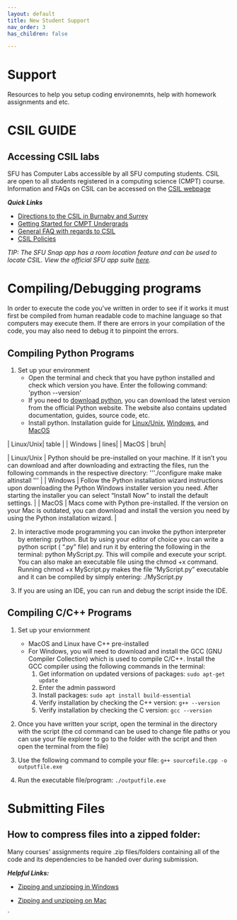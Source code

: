 ```yaml
---
layout: default
title: New Student Support
nav_order: 3
has_children: false

---
```


# Support

Resources to help you setup coding environemnts, help with homework assignments and etc.

# CSIL GUIDE

## Accessing CSIL labs
SFU has Computer Labs accessible by all SFU computing students. CSIL are open to all students registered in a computing science (CMPT) course. Information and FAQs on CSIL can be accessed on the [CSIL webpage](http://www.sfu.ca/computing/about/support/csil.html)

***Quick Links***

- [Directions to the CSIL in Burnaby and Surrey ](http://www.sfu.ca/computing/about/support/csil/csil-directions.html)
- [Getting Started for CMPT Undergrads](http://www.sfu.ca/computing/about/support/getting-started.html)
- [General FAQ with regards to CSIL](http://www.sfu.ca/computing/about/support/csil/general.html)
- [CSIL Policies](http://www.sfu.ca/computing/about/support/csil/policies.html)

*TIP: The SFU Snap app has a room location feature and can be used to locate CSIL. View the official SFU app suite [here](http://www.sfu.ca/apps.html).*



# Compiling/Debugging programs

In order to execute the code you've written in order to see if it works it must first be compiled from human readable code to machine language so that computers may execute them. If there are errors in your compilation of the code, you may also need to debug it to pinpoint the errors.

## Compiling Python Programs

1. Set up your environment
    - Open the terminal and check that you have python installed and check which version you have. Enter the following command: 'python --version'
    - If you need to [download python](https://www.python.org/downloads/), you can download the latest version from the official Python website. The website also contains updated documentation, guides, source code, etc.  
    - Install python. Installation guide for [Linux/Unix](https://docs.python.org/3/using/unix.html), [Windows](https://docs.python.org/3/using/windows.html), and [MacOS](https://docs.python.org/3/using/mac.html) 

| Linux/Unix| table |
| Windows | lines|
| MacOS   |  bruh|

| Linux/Unix  | Python should be pre-installed on your machine. If it isn’t you can download and after downloading and extracting the files, run the following commands in the respective directory: 
'''./configure 
make 
make altinstall ''' |
| Windows  | Follow the Python installation wizard instructions upon downloading the Python Windows installer version you need. After starting the installer you can select “Install Now” to install the default settings.    |
| MacOS   | Macs come with Python pre-installed. If the version on your Mac is outdated, you can download and install the version you need by using the Python installation wizard.         |

2. In interactive mode programming you can invoke the python interpreter by entering:  python. But by using your editor of choice you can write a python script ( “.py” file) and run it by entering the following in the terminal: python MyScript.py. This will compile and execute your script. You can also make an executable file using the chmod +x command. Running chmod +x MyScript.py makes the file “MyScript.py” executable and it can be compiled by simply entering: ./MyScript.py 

3. If you are using an IDE, you can run and debug the script inside the IDE. 

## Compiling C/C++ Programs

1. Set up your enviornment
    - MacOS and Linux have C++ pre-installed
    - For Windows, you will need to download and install the GCC (GNU Compiler Collection) which is used to compile C/C++. Install the GCC compiler using the following commands in the terminal: 
        1. Get information on updated versions of packages: `sudo apt-get update`
        2. Enter the admin password 
        3. Install packages: `sudo apt install build-essential`
        4. Verify installation by checking the C++ version: `g++ --version `
        5. Verify installation by checking the C version: `gcc --version `
    
2. Once you have written your script, open the terminal in the directory with the script (the cd command can be used to change file paths or you can use your file explorer to go to the folder with the script and then open the terminal from the file) 

3. Use the following command to compile your file: `g++ sourcefile.cpp -o outputfile.exe `

4. Run the executable file/program: `./outputfile.exe `


# Submitting Files

## How to compress files into a zipped folder:

Many courses' assignments require .zip files/folders containing all of the code and its dependencies to be handed over during submission.

***Helpful Links:***

- [Zipping and unzipping in Windows](https://support.microsoft.com/en-us/windows/zip-and-unzip-files-8d28fa72-f2f9-712f-67df-f80cf89fd4e5#:~:text=Locate%20the%20file%20or%20folder,created%20in%20the%20same%20location.)

- [Zipping and unzipping on Mac](https://support.apple.com/en-ca/guide/mac-help/mchlp2528/mac#:~:text=Compress%20a%20file%20or%20folder,zip%20extension.)


`